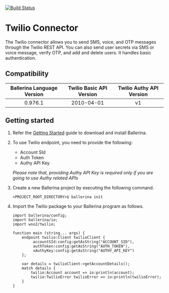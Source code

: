 [![Build Status](https://travis-ci.org/wso2-ballerina/package-twilio.svg?branch=master)](https://travis-ci.org/wso2-ballerina/package-twilio)

# Twilio Connector

The Twilio connector allows you to send SMS, voice, and OTP messages through the Twilio REST API. You can also send
user secrets via SMS or voice message, verify OTP, and add and delete users. It handles basic authentication.

## Compatibility

| Ballerina Language Version  | Twilio Basic API Version | Twilio Authy API Version |
|:---------------------------:|:------------------------:|:------------------------:|
| 0.976.1                     | 2010-04-01               | v1                       |

## Getting started

1.  Refer the [Getting Started](https://ballerina.io/learn/getting-started/) guide to download and install Ballerina.

2.  To use Twilio endpoint, you need to provide the following:

       - Account SId
       - Auth Token
       - Authy API Key

       *Please note that, providing Authy API Key is required only if you are going to use Authy related APIs*

3. Create a new Ballerina project by executing the following command.

	```shell
	<PROJECT_ROOT_DIRECTORY>$ ballerina init
	```

4. Import the Twilio package to your Ballerina program as follows.

	```ballerina
	import ballerina/config;
	import ballerina/io;
    import wso2/twilio;

    function main (string... args) {
        endpoint twilio:Client twilioClient {
             accountSId:config:getAsString("ACCOUNT_SID"),
             authToken:config:getAsString("AUTH_TOKEN"),
             xAuthyKey:config:getAsString("AUTHY_API_KEY")
        };

        var details = twilioClient->getAccountDetails();
        match details {
            twilio:Account account => io:println(account);
            twilio:TwilioError twilioError => io:println(twilioError);
        }
    }
	```
